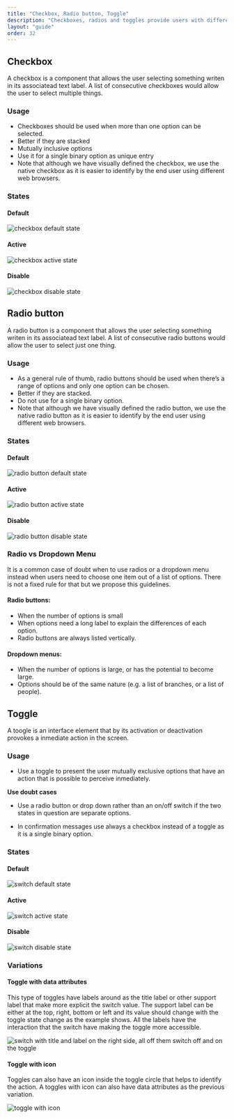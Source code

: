 ```yaml
---
title: "Checkbox, Radio button, Toggle"
description: "Checkboxes, radios and toggles provide users with different selection and activation tools."
layout: "guide"
order: 32
---
```


## Checkbox

A checkbox is a component that allows the user selecting something writen in its associatead text label. A list of consecutive checkboxes would allow the user to select multiple things.

### Usage

* Checkboxes should be used when more than one option can be selected.
* Better if they are stacked
* Mutually inclusive options
* Use it for a single binary option as unique entry
* Note that although we have visually defined the checkbox, we use the native checkbox as it is easier to identify by the end user using different web browsers.

### States

#### Default

![checkbox default state](/images/lexicon-1/checkbox.png)

#### Active

![checkbox active state](/images/lexicon-1/checkboxSelected.png)

#### Disable

![checkbox disable state](/images/lexicon-1/checkboxDisabled.png)

## Radio button

A radio button is a component that allows the user selecting something writen in its associatead text label. A list of consecutive radio buttons would allow the user to select just one thing.

### Usage

* As a general rule of thumb, radio buttons should be used when there’s a range of options and only one option can be chosen.
* Better if they are stacked.
* Do not use for a single binary option.
* Note that although we have visually defined the radio button, we use the native radio button as it is easier to identify by the end user using different web browsers.

### States

#### Default

![radio button default state](/images/lexicon-1/radiobuttonOff.png)

#### Active

![radio button active state](/images/lexicon-1/radiobuttonOn.png)

#### Disable

![radio button disable state](/images/lexicon-1/radiobuttonDisabled.png)

### Radio vs Dropdown Menu

It is a common case of doubt when to use radios or a dropdown menu instead when users need to choose one item out of a list of options. There is not a fixed rule for that but we propose this guidelines.

#### Radio buttons:

* When the number of options is small
* When options need a long label to explain the differences of each option.
* Radio buttons are always listed vertically.

#### Dropdown menus:

* When the number of options is large, or has the potential to become large.
* Options should be of the same nature (e.g. a list of branches, or a list of people).


## Toggle

A toogle is an interface element that by its activation or deactivation provokes a inmediate action in the screen.

### Usage

* Use a toggle to present the user mutually exclusive options that have an action that is possible to perceive inmediately.

**Use doubt cases**

* Use a radio button or drop down rather than an on/off switch if the two states in question are separate options.

* In confirmation messages use always a checkbox instead of a toggle as it is a single  binary option.

### States

#### Default

![switch default state](/images/lexicon-1/switchOff.png)

#### Active

![switch active state](/images/lexicon-1/switchOn.png)

#### Disable

![switch disable state](/images/lexicon-1/switchDisabled.png)

### Variations

#### Toggle with data attributes

This type of toggles have labels around as the title label or other support label that make more explicit the switch value. The support label can be either at the top, right, bottom or left and its value should change with the toggle state change as the example shows. All the labels have the interaction that the switch have making the toggle more accessible.

![switch with title and label on the right side, all off them switch off and on the toggle](/images/lexicon-1/switchAttributes.png)

#### Toggle with icon

Toggles can also have an icon inside the toggle circle that helps to identify the action. A toggles with icon can also have data attributes as the previous variation.

![toggle with icon](/images/lexicon-1/switchIcon.png)


